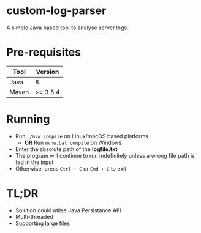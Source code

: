 # custom-log-parser

A simple Java based tool to analyse server logs.


# Pre-requisites

|Tool| Version  |
|--|--|
| Java | 8 |
| Maven | >= 3.5.4 |


# Running

- Run `./mvw compile` on Linux/macOS based platforms
  - **OR** Run `mvnw.bat compile` on Windows
- Enter the absolute path of the **logfile.txt**
- The program will continue to run indefinitely unless a wrong file path is fed in the input
- Otherwise, press `Ctrl + C`  or `Cmd + C` to exit

# TL;DR

- Solution could utilse Java Persistance API
- Multi-threaded
- Supporting large files
